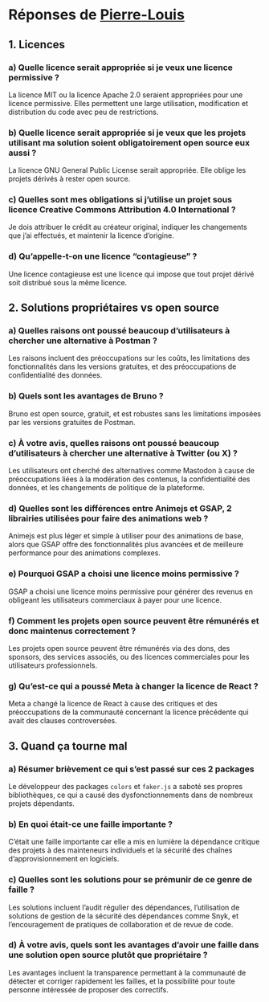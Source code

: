 # Réponses de [Pierre-Louis](https://github.com/P-Lrou)

## 1. Licences

### a) Quelle licence serait appropriée si je veux une licence permissive ?
La licence MIT ou la licence Apache 2.0 seraient appropriées pour une licence permissive. Elles permettent une large utilisation, modification et distribution du code avec peu de restrictions.

### b) Quelle licence serait appropriée si je veux que les projets utilisant ma solution soient obligatoirement open source eux aussi ?
La licence GNU General Public License serait appropriée. Elle oblige les projets dérivés à rester open source.

### c) Quelles sont mes obligations si j’utilise un projet sous licence Creative Commons Attribution 4.0 International ?
Je dois attribuer le crédit au créateur original, indiquer les changements que j’ai effectués, et maintenir la licence d’origine.

### d) Qu’appelle-t-on une licence “contagieuse” ?
Une licence contagieuse est une licence qui impose que tout projet dérivé soit distribué sous la même licence.

## 2. Solutions propriétaires vs open source

### a) Quelles raisons ont poussé beaucoup d’utilisateurs à chercher une alternative à Postman ?
Les raisons incluent des préoccupations sur les coûts, les limitations des fonctionnalités dans les versions gratuites, et des préoccupations de confidentialité des données.

### b) Quels sont les avantages de Bruno ?
Bruno est open source, gratuit, et est robustes sans les limitations imposées par les versions gratuites de Postman.

### c) À votre avis, quelles raisons ont poussé beaucoup d’utilisateurs à chercher une alternative à Twitter (ou X) ?
Les utilisateurs ont cherché des alternatives comme Mastodon à cause de préoccupations liées à la modération des contenus, la confidentialité des données, et les changements de politique de la plateforme.

### d) Quelles sont les différences entre Animejs et GSAP, 2 librairies utilisées pour faire des animations web ?
Animejs est plus léger et simple à utiliser pour des animations de base, alors que GSAP offre des fonctionnalités plus avancées et de meilleure performance pour des animations complexes.

### e) Pourquoi GSAP a choisi une licence moins permissive ?
GSAP a choisi une licence moins permissive pour générer des revenus en obligeant les utilisateurs commerciaux à payer pour une licence.

### f) Comment les projets open source peuvent être rémunérés et donc maintenus correctement ?
Les projets open source peuvent être rémunérés via des dons, des sponsors, des services associés, ou des licences commerciales pour les utilisateurs professionnels.

### g) Qu’est-ce qui a poussé Meta à changer la licence de React ?
Meta a changé la licence de React à cause des critiques et des préoccupations de la communauté concernant la licence précédente qui avait des clauses controversées.

## 3. Quand ça tourne mal

### a) Résumer brièvement ce qui s’est passé sur ces 2 packages
Le développeur des packages `colors` et `faker.js` a saboté ses propres bibliothèques, ce qui a causé des dysfonctionnements dans de nombreux projets dépendants.

### b) En quoi était-ce une faille importante ?
C’était une faille importante car elle a mis en lumière la dépendance critique des projets à des mainteneurs individuels et la sécurité des chaînes d’approvisionnement en logiciels.

### c) Quelles sont les solutions pour se prémunir de ce genre de faille ?
Les solutions incluent l’audit régulier des dépendances, l’utilisation de solutions de gestion de la sécurité des dépendances comme Snyk, et l’encouragement de pratiques de collaboration et de revue de code.

### d) À votre avis, quels sont les avantages d’avoir une faille dans une solution open source plutôt que propriétaire ?
Les avantages incluent la transparence permettant à la communauté de détecter et corriger rapidement les failles, et la possibilité pour toute personne intéressée de proposer des correctifs.
